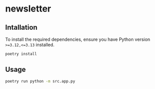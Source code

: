 # newsletter

## Intallation

To install the required dependencies, ensure you have Python version `>=3.12,<=3.13` installed.

```bash
poetry install
```

## Usage

```bash
poetry run python -m src.app.py
```
